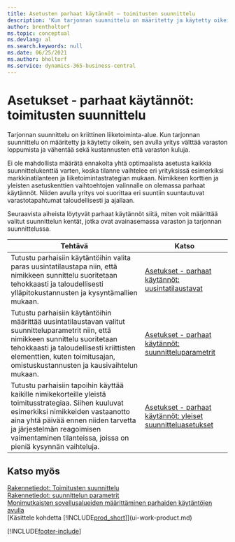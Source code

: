 ```yaml
---
title: Asetusten parhaat käytännöt – toimitusten suunnittelu
description: 'Kun tarjonnan suunnittelu on määritetty ja käytetty oikein, sen avulla yritys välttää varaston loppumista ja vähentää sekä kustannusten että varaston kuluja.'
author: brentholtorf
ms.topic: conceptual
ms.devlang: al
ms.search.keywords: null
ms.date: 06/25/2021
ms.author: bholtorf
ms.service: dynamics-365-business-central
---
```

# <a name="setup-best-practices-supply-planning"></a>Asetukset - parhaat käytännöt: toimitusten suunnittelu
Tarjonnan suunnittelu on kriittinen liiketoiminta-alue. Kun tarjonnan suunnittelu on määritetty ja käytetty oikein, sen avulla yritys välttää varaston loppumista ja vähentää sekä kustannusten että varaston kuluja.  

 Ei ole mahdollista määrätä ennakolta yhtä optimaalista asetusta kaikkia suunnittelukenttiä varten, koska tilanne vaihtelee eri yrityksissä esimerkiksi markkinatilanteen ja liiketoimintastrategian mukaan. Nimikkeen korttien ja yleisten asetuskenttien vaihtoehtojen valinnalle on olemassa parhaat käytännöt. Niiden avulla yritys voi suorittaa eri suuntiin suuntautuvat varastotapahtumat taloudellisesti ja ajallaan.  

 Seuraavista aiheista löytyvät parhaat käytännöt siitä, miten voit määrittää valitut suunnittelun kentät, jotka ovat avainasemassa varaston ja tarjonnan suunnittelussa.  

|**Tehtävä**|**Katso**|  
|------------|-------------|  
|Tutustu parhaisiin käytäntöihin valita paras uusintatilaustapa niin, että nimikkeen sunnittelu suoritetaan tehokkaasti ja taloudellisesti ylläpitokustannusten ja kysyntämallien mukaan.|[Asetukset - parhaat käytännöt: uusintatilaustavat](setup-best-practices-reordering-policies.md)|  
|Tutustu parhaisiin käytäntöihin määrittää uusintatilaustavan valitut suunnitteluparametrit niin, että nimikkeen sunnittelu suoritetaan tehokkaasti ja taloudellisesti kriittisten elementtien, kuten toimitusajan, omistuskustannusten ja kausivaihtelun mukaan.|[Asetukset - parhaat käytännöt: suunnitteluparametrit](setup-best-practices-planning-parameters.md)|  
|Tutustu parhaisiin tapoihin käyttää kaikille nimikekorteille yleistä toimitusstrategiaa. Siihen kuuluvat esimerkiksi nimikkeiden vastaanotto aina yhtä päivää ennen niiden tarvetta ja järjestelmän reagoimisen vaimentaminen tilanteissa, joissa on pieniä kysynnän vaihteluja.|[Asetukset - parhaat käytännöt: yleiset suunnitteluasetukset](setup-best-practices-global-planning-setup.md)|  

## <a name="see-also"></a>Katso myös
 [Rakennetiedot: Toimitusten suunnittelu](design-details-supply-planning.md)   
 [Rakennetiedot: suunnittelun parametrit](design-details-planning-parameters.md)   
 [Monimutkaisten sovellusalueiden määrittäminen parhaiden käytäntöjen avulla](set-up-complex-application-areas-using-best-practices.md)  
 [Käsittele kohdetta [!INCLUDE[prod_short](includes/prod_short.md)]](ui-work-product.md)


[!INCLUDE[footer-include](includes/footer-banner.md)]
